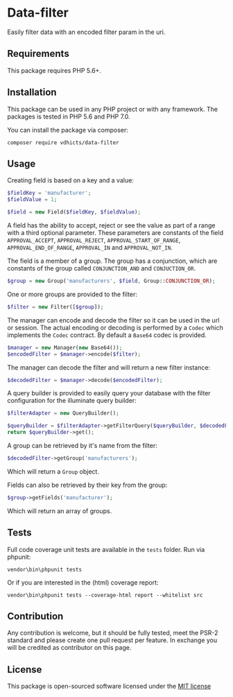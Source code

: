 # Data-filter

Easily filter data with an encoded filter param in the uri.

## Requirements

This package requires PHP 5.6+.

## Installation

This package can be used in any PHP project or with any framework. The packages is tested in PHP 5.6 and PHP 7.0.

You can install the package via composer:

```
composer require vdhicts/data-filter
```

## Usage

Creating field is based on a key and a value:

```php
$fieldKey = 'manufacturer';
$fieldValue = 1;

$field = new Field($fieldKey, $fieldValue);
```

A field has the ability to accept, reject or see the value as part of a range with a third optional parameter. These 
parameters are constants of the field `APPROVAL_ACCEPT`, `APPROVAL_REJECT`, `APPROVAL_START_OF_RANGE`, 
`APPROVAL_END_OF_RANGE`, `APPROVAL_IN` and `APPROVAL_NOT_IN`.

The field is a member of a group. The group has a conjunction, which are constants of the group called 
`CONJUNCTION_AND` and `CONJUCTION_OR`.

```php
$group = new Group('manufacturers', $field, Group::CONJUNCTION_OR);
```

One or more groups are provided to the filter:

```php
$filter = new Filter([$group]);
```

The manager can encode and decode the filter so it can be used in the url or session. The actual encoding or decoding 
is performed by a `Codec` which implements the `Codec` contract. By default a `Base64` codec is provided.

```php
$manager = new Manager(new Base64());
$encodedFilter = $manager->encode($filter);
```

The manager can decode the filter and will return a new filter instance:

```php
$decodedFilter = $manager->decode($encodedFilter);
```

A query builder is provided to easily query your database with the filter configuration for the illuminate query 
builder:
 
```php
$filterAdapter = new QueryBuilder();

$queryBuilder = $filterAdapter->getFilterQuery($queryBuilder, $decodedFilter);
return $queryBuilder->get();
```

A group can be retrieved by it's name from the filter:

```php
$decodedFilter->getGroup('manufacturers');
```

Which will return a `Group` object.

Fields can also be retrieved by their key from the group:

```php
$group->getFields('manufacturer');
```

Which will return an array of groups.

## Tests

Full code coverage unit tests are available in the `tests` folder. Run via phpunit:

`vendor\bin\phpunit tests`

Or if you are interested in the (html) coverage report:

`vendor\bin\phpunit tests --coverage-html report --whitelist src`

## Contribution

Any contribution is welcome, but it should be fully tested, meet the PSR-2 standard and please create one pull request 
per feature. In exchange you will be credited as contributor on this page.

## License

This package is open-sourced software licensed under the [MIT license](http://opensource.org/licenses/MIT)

